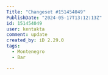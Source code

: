```yaml
---
Title: "Changeset #151454049"
PublishDate: "2024-05-17T13:12:13Z"
id: 151454049
user: kentakta
comment: update
created_by: iD 2.29.0
tags:
  - Montenegro
  - Bar

---
```

